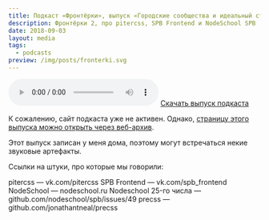 ```yaml
---
title: Подкаст «Фронтёрки», выпуск «Городские сообщества и идеальный стэк»
description: Фронтёрки 2, про pitercss, SPB Frontend и NodeSchool SPB
date: 2018-09-03
layout: media
tags:
  - podcasts
preview: /img/posts/fronterki.svg
---
```


<audio controls>
  <source class="u-audio" preload="auto" src="/media/SPB-Frontend-Drinkcast-26.mp3" type="audio/mpeg">
  <a href="/media/SPB-Frontend-Drinkcast-26.mp3" download>Скачать выпуск подкаста</a>
</audio>
<a href="/media/SPB-Frontend-Drinkcast-26.mp3" download>Скачать выпуск подкаста</a>

К сожалению, сайт подкаста уже не активен.
Однако, [страницу этого выпуска можно открыть через веб-архив](https://web.archive.org/web/20180626214705/http://fronterki.fm/post/158701505151/002-%D0%B0%D0%BD%D0%B4%D1%80%D0%B5%D0%B9-%D0%B3%D1%83%D1%80%D1%8B%D0%BB%D1%91%D0%B2-%D0%B3%D0%BE%D1%80%D0%BE%D0%B4%D1%81%D0%BA%D0%B8%D0%B5-%D1%81%D0%BE%D0%BE%D0%B1%D1%89%D0%B5%D1%81%D1%82%D0%B2%D0%B0-%D0%B8).

Этот выпуск записан у меня дома, поэтому могут встречаться некие звуковые артефакты.

Ссылки на штуки, про которые мы говорили:

pitercss — vk.com/pitercss
SPB Frontend — vk.com/spb_frontend
NodeSchool — nodeschool.ru
Nodeschool 25-го числа — github.com/nodeschool/spb/issues/49
precss — github.com/jonathantneal/precss
